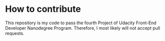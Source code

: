# How to contribute

This repository is my code to pass the fourth Project of Udacity Front-End Developer Nanodegree Program. Therefore, I most likely will not accept pull requests.